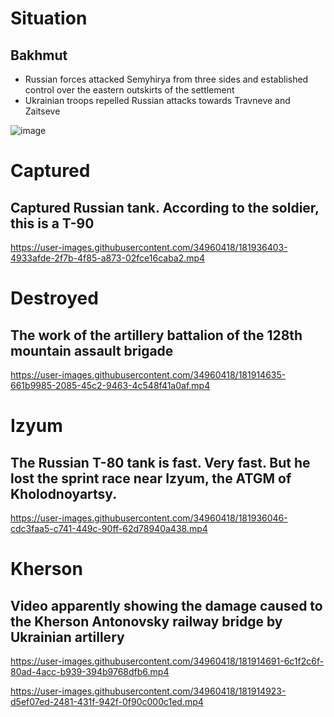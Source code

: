 # Situation

## Bakhmut

- Russian forces attacked Semyhirya from three sides and established control over the eastern outskirts of the settlement
- Ukrainian troops repelled Russian attacks towards Travneve and Zaitseve 

![image](https://user-images.githubusercontent.com/34960418/181936438-b41d804b-301a-4e2c-a858-77a7eaec137b.png)


# Captured

## Captured Russian tank. According to the soldier, this is a T-90

https://user-images.githubusercontent.com/34960418/181936403-4933afde-2f7b-4f85-a873-02fce16caba2.mp4


# Destroyed

## The work of the artillery battalion of the 128th mountain assault brigade

https://user-images.githubusercontent.com/34960418/181914635-661b9985-2085-45c2-9463-4c548f41a0af.mp4


# Izyum

## The Russian T-80 tank is fast. Very fast. But he lost the sprint race near Izyum, the ATGM of Kholodnoyartsy.

https://user-images.githubusercontent.com/34960418/181936046-cdc3faa5-c741-449c-90ff-62d78940a438.mp4


# Kherson 

## Video apparently showing the damage caused to the Kherson Antonovsky railway bridge by Ukrainian artillery

https://user-images.githubusercontent.com/34960418/181914691-6c1f2c6f-80ad-4acc-b939-394b9768dfb6.mp4

https://user-images.githubusercontent.com/34960418/181914923-d5ef07ed-2481-431f-942f-0f90c000c1ed.mp4









